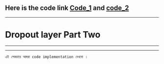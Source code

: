 Here is the code link [Code_1](https://github.com/AbuTaher003/Deep-Learning-DL/blob/main/Codes/25_Dropout_layer_ANN(Regression%20Problem).ipynb) and [code_2]()
---
---

# Dropout layer Part Two 

---
---

` এই লেকচারে আমরা code implementation দেখবো । `

